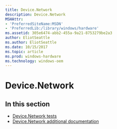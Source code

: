```yaml
---
title: Device.Network
description: Device.Network
MSHAttr:
- 'PreferredSiteName:MSDN'
- 'PreferredLib:/library/windows/hardware'
ms.assetid: 305e6474-abb2-455a-9a21-8753279be2a3
author: EliotSeattle
ms.author: EliotSeattle
ms.date: 10/15/2017
ms.topic: article
ms.prod: windows-hardware
ms.technology: windows-oem
---
```


# Device.Network


## <span id="in_this_section"></span>In this section


-   [Device.Network tests](device-network-tests.md)
-   [Device.Network additional documentation](device-network-additional-documentation.md)

 

 







